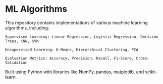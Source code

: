 # ML Algorithms

This repository contains implementations of various machine learning algorithms, including:

    Supervised Learning: Linear Regression, Logistic Regression, Decision Trees, KNN, SVM

    Unsupervised Learning: K-Means, Hierarchical Clustering, PCA

    Evaluation Metrics: Accuracy, Precision, Recall, F1-Score, Cross-Validation

Built using Python with libraries like NumPy, pandas, matplotlib, and scikit-learn.